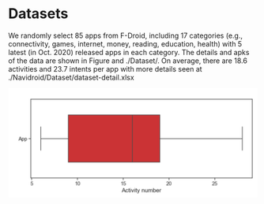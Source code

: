 # Datasets

We randomly select 85 apps from F-Droid, including 17 categories (e.g., connectivity, games, internet, money, reading, education, health) with 5 latest (in Oct. 2020) released apps in each category. The details and apks of the data are shown in Figure and ./Dataset/.
On average, there are 18.6 activities and 23.7 intents per app with more details seen at ./Navidroid/Dataset/dataset-detail.xlsx

<img src="https://github.com/20200829/Navidroid/blob/main/dataset.png" width="600" alt="" align=center >

